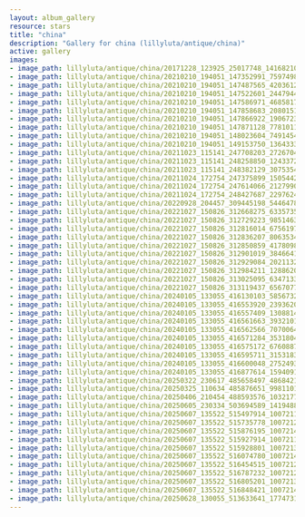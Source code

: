 ```yaml
---
layout: album_gallery
resource: stars
title: "china"
description: "Gallery for china (lillyluta/antique/china)"
active: gallery
images:
- image_path: lillyluta/antique/china/20171228_123925_25017748_141682103280525_4776523972734877696_n.jpg
- image_path: lillyluta/antique/china/20210210_194051_147352991_759749831339394_102018000098358950_n.jpg
- image_path: lillyluta/antique/china/20210210_194051_147487565_420361285862715_5848273434245803710_n.jpg
- image_path: lillyluta/antique/china/20210210_194051_147522601_244794430572196_57855757658659191_n.jpg
- image_path: lillyluta/antique/china/20210210_194051_147586971_468581727492574_5187061858058203230_n.jpg
- image_path: lillyluta/antique/china/20210210_194051_147858683_208015131057142_5186366098839176025_n.jpg
- image_path: lillyluta/antique/china/20210210_194051_147866922_1906723169478145_2111225412393973895_n.jpg
- image_path: lillyluta/antique/china/20210210_194051_147871128_778101169483260_8197568681485716833_n.jpg
- image_path: lillyluta/antique/china/20210210_194051_148023604_749145419135357_7733053092600410347_n.jpg
- image_path: lillyluta/antique/china/20210210_194051_149153750_1364333223918818_6493148561500136726_n.jpg
- image_path: lillyluta/antique/china/20211023_115141_247708203_272670444689398_3632747234674281766_n.jpg
- image_path: lillyluta/antique/china/20211023_115141_248258850_124337279977302_2245164331359838432_n.jpg
- image_path: lillyluta/antique/china/20211023_115141_248382129_3075354876076826_7835175899266743600_n.jpg
- image_path: lillyluta/antique/china/20211024_172754_247375899_1505442059841259_4724512422614711382_n.jpg
- image_path: lillyluta/antique/china/20211024_172754_247614066_212799067497207_1934525040969820178_n.jpg
- image_path: lillyluta/antique/china/20211024_172754_248427687_229762469147744_2687891792862409394_n.jpg
- image_path: lillyluta/antique/china/20220928_204457_309445198_5446478398732985_9127878607056901175_n.jpg
- image_path: lillyluta/antique/china/20221027_150826_312668275_633573541576929_3076754657508418973_n.jpg
- image_path: lillyluta/antique/china/20221027_150826_312729223_985146322271700_7068037131879144947_n.jpg
- image_path: lillyluta/antique/china/20221027_150826_312816014_675619713869802_8700009377847904982_n.jpg
- image_path: lillyluta/antique/china/20221027_150826_312836207_806353417250248_5640269806140041941_n.jpg
- image_path: lillyluta/antique/china/20221027_150826_312850859_417809857205594_5565923665565073132_n.jpg
- image_path: lillyluta/antique/china/20221027_150826_312901019_3846641588937683_958390185097032879_n.jpg
- image_path: lillyluta/antique/china/20221027_150826_312929084_2021132831417987_2973909306805386712_n.jpg
- image_path: lillyluta/antique/china/20221027_150826_312984211_1288620291929402_3830820468605404107_n.jpg
- image_path: lillyluta/antique/china/20221027_150826_313025095_634713324999579_5493407064012347430_n.jpg
- image_path: lillyluta/antique/china/20221027_150826_313119437_656707796042644_4302392247975094310_n.jpg
- image_path: lillyluta/antique/china/20240105_133055_416130103_585673247069278_4154286517225046592_n.jpg
- image_path: lillyluta/antique/china/20240105_133055_416553920_239362075853828_3548548042765536161_n.jpg
- image_path: lillyluta/antique/china/20240105_133055_416557409_1308814559817790_6285691626048208031_n.jpg
- image_path: lillyluta/antique/china/20240105_133055_416561663_393210103085147_2611961065757858057_n.jpg
- image_path: lillyluta/antique/china/20240105_133055_416562566_7070064253063192_5332782329302274670_n.jpg
- image_path: lillyluta/antique/china/20240105_133055_416571284_353180460765498_6673947062969709100_n.jpg
- image_path: lillyluta/antique/china/20240105_133055_416575172_676088728019288_7899442858203208477_n.jpg
- image_path: lillyluta/antique/china/20240105_133055_416595711_315318320828988_4325308022466803759_n.jpg
- image_path: lillyluta/antique/china/20240105_133055_416600048_275249315561710_7244808039219155354_n.jpg
- image_path: lillyluta/antique/china/20240105_133055_416877614_1594091921331345_4783597612831207782_n.jpg
- image_path: lillyluta/antique/china/20250322_230617_485658497_4868421796717282_4923952068095977652_n.jpg
- image_path: lillyluta/antique/china/20250325_110634_485876651_998110198455620_8658270265635113371_n.jpg
- image_path: lillyluta/antique/china/20250406_210454_488593576_1032177112152122_2703827239564521701_n.jpg
- image_path: lillyluta/antique/china/20250605_230334_503694589_1419488985623744_4472625286554988436_n.jpg
- image_path: lillyluta/antique/china/20250607_135522_515497914_10072119086206015_1489891096242434164_n.jpg
- image_path: lillyluta/antique/china/20250607_135522_515735778_10072124686205455_5699476912353201245_n.jpg
- image_path: lillyluta/antique/china/20250607_135522_515876195_10072140742870516_5415853305723382880_n.jpg
- image_path: lillyluta/antique/china/20250607_135522_515927914_10072114186206505_8023226557825161130_n.jpg
- image_path: lillyluta/antique/china/20250607_135522_515928801_10072132216204702_3098023669278493464_n.jpg
- image_path: lillyluta/antique/china/20250607_135522_516074780_10072149489536308_4816314616781623953_n.jpg
- image_path: lillyluta/antique/china/20250607_135522_516454515_10072129166205007_7608195275673599460_n.jpg
- image_path: lillyluta/antique/china/20250607_135522_516787232_10072126222871968_1811673990643944130_n.jpg
- image_path: lillyluta/antique/china/20250607_135522_516805201_10072130559538201_3435663074285782868_n.jpg
- image_path: lillyluta/antique/china/20250607_135522_516848421_10072145092870081_4157137408665010282_n.jpg
- image_path: lillyluta/antique/china/20250628_130055_513633641_1774731190087797_6681729584453270821_n.jpg
---
```

